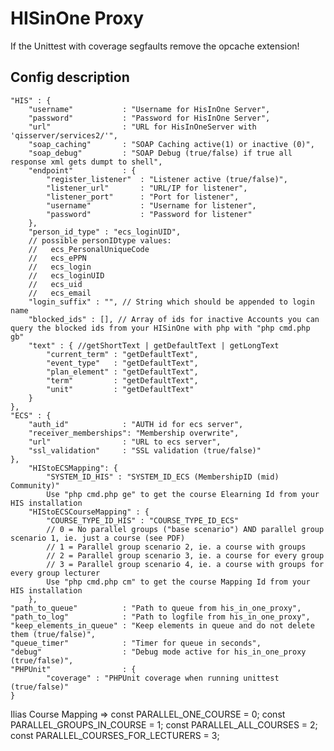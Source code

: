 # HISinOne Proxy
If the Unittest with coverage segfaults remove the opcache extension!

## Config description
	"HIS" : {
		"username"           : "Username for HisInOne Server",
		"password"           : "Password for HisInOne Server",
		"url"                : "URL for HisInOneServer with 'qisserver/services2/'",
		"soap_caching"       : "SOAP Caching active(1) or inactive (0)",
		"soap_debug"         : "SOAP Debug (true/false) if true all response xml gets dumpt to shell",
		"endpoint"           : {
			"register_listener"  : "Listener active (true/false)",
			"listener_url"       : "URL/IP for listener",
			"listener_port"      : "Port for listener",
			"username"           : "Username for listener",
			"password"           : "Password for listener"
		},
		"person_id_type" : "ecs_loginUID",
		// possible personIDtype values:
		//   ecs_PersonalUniqueCode
		//   ecs_ePPN
		//   ecs_login
		//   ecs_loginUID
		//   ecs_uid
		//   ecs_email
		"login_suffix" : "", // String which should be appended to login name
		"blocked_ids" : [], // Array of ids for inactive Accounts you can query the blocked ids from your HISinOne with php with "php cmd.php gb"
		"text" : { //getShortText | getDefaultText | getLongText
			"current_term" : "getDefaultText",
			"event_type"   : "getDefaultText",
			"plan_element" : "getDefaultText",
			"term"         : "getDefaultText",
			"unit"         : "getDefaultText"
		}
	},
	"ECS" : {
		"auth_id"            : "AUTH id for ecs server",
		"receiver_memberships": "Membership overwrite",
		"url"                : "URL to ecs server",
		"ssl_validation"     : "SSL validation (true/false)"
	},
		"HIStoECSMapping": {
			"SYSTEM_ID_HIS" : "SYSTEM_ID_ECS (MembershipID (mid) Community)"
			Use "php cmd.php ge" to get the course Elearning Id from your HIS installation
		"HIStoECSCourseMapping" : {
			"COURSE_TYPE_ID_HIS" : "COURSE_TYPE_ID_ECS"
			// 0 = No parallel groups ("base scenario") AND parallel group scenario 1, ie. just a course (see PDF)
			// 1 = Parallel group scenario 2, ie. a course with groups
			// 2 = Parallel group scenario 3, ie. a course for every group
			// 3 = Parallel group scenario 4, ie. a course with groups for every group lecturer
			Use "php cmd.php cm" to get the course Mapping Id from your HIS installation
		},
	"path_to_queue"          : "Path to queue from his_in_one_proxy",
	"path_to_log"            : "Path to logfile from his_in_one_proxy",
	"keep_elements_in_queue" : "Keep elements in queue and do not delete them (true/false)",
	"queue_timer"            : "Timer for queue in seconds",
	"debug"                  : "Debug mode active for his_in_one_proxy (true/false)",
	"PHPUnit"                : {
			"coverage" : "PHPUnit coverage when running unittest (true/false)"
	}

Ilias Course Mapping => const PARALLEL_ONE_COURSE = 0;
                        const PARALLEL_GROUPS_IN_COURSE = 1;
                        const PARALLEL_ALL_COURSES = 2;
                        const PARALLEL_COURSES_FOR_LECTURERS = 3;